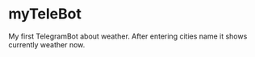 # myTeleBot
My first TelegramBot about weather. After entering cities name it shows currently weather now.
